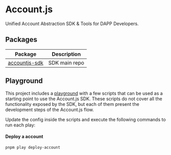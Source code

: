 # Account.js

Unified Account Abstraction SDK & Tools for DAPP Developers.

## Packages

| Package | Description |
| ------- | ----------- |
| [accountjs-sdk](https://github.com/accountjs/account.js-next/tree/main/packages/sdk) | SDK main repo

## Playground

This project includes a [playground](https://github.com/accountjs/account.js-next/tree/main/packages/playground) with a few scripts that can be used as a starting point to use the Account.js SDK. These scripts do not cover all the functionality exposed by the SDK, but each of them present the development steps of the Account.js flow.

Update the config inside the scripts and execute the following commands to run each play:

#### Deploy a account
```bash
pnpm play deploy-account
```
